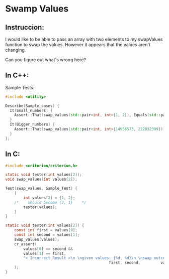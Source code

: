 # Swamp Values
## Instruccion:

I would like to be able to pass an array with two elements to my swapValues function to swap the values. However it appears that the values aren't changing.

Can you figure out what's wrong here?

## In C++:

Sample Tests:
```cpp
#include <utility>

Describe(Sample_cases) {
  It(Small_numbers) {
    Assert::That(swap_values(std::pair<int, int>{1, 2}), Equals(std::pair<int, int>{2, 1}));
  }
  It(Bigger_numbers) {
    Assert::That(swap_values(std::pair<int, int>{14958573, 222032399}), Equals(std::pair<int, int>{222032399, 14958573}));
  }
};
```

## In C:

```c
#include <criterion/criterion.h>

static void tester(int values[2]);
void swap_values(int values[2]);

Test(swap_values, Sample_Test) {
    {
        int values[2] = {1, 2};
    /*    should become {2, 1}    */
        tester(values);
    }
}

static void tester(int values[2]) {
    const int first = values[0];
    const int second = values[1];
    swap_values(values);
    cr_assert(
        values[0] == second &&
        values[1] == first,
        "< Incorrect Result >\n \ngiven values: {%d, %d}\n \nswap outcome: {%d, %d}\nwas expected: {%d, %d}",
                                              first, second,         values[0], values[1],      second, first
    );
}
```
